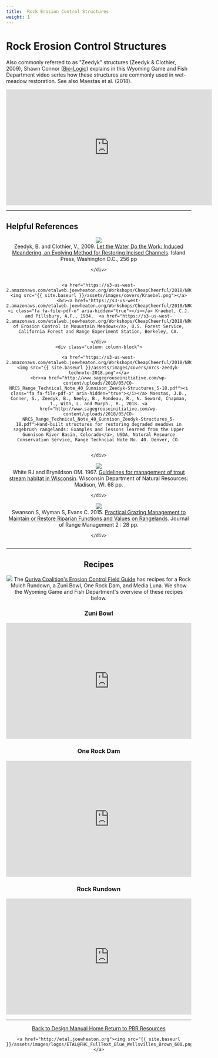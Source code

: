 ```yaml
---
title:  Rock Erosion Control Structures
weight: 1
---
```



# Rock Erosion Control Structures

Also commonly referred to as "Zeedyk" structures (Zeedyk & Clothier, 2009), Shawn Connor ([Bio-Logic](http://www.bio-geo.com/)) explains in this Wyoming Game and Fish Department video series how these structures are commonly used in wet-meadow restoration. See also Maestas et al. (2018).

<div class="responsive-embed" align="center">
<iframe width="560" height="315" src="https://www.youtube.com/embed/videoseries?list=PLJqWFxuSPC1dgUyxDuVQE8vKQE981ROhP" title="YouTube video player" frameborder="0" allow="accelerometer; autoplay; clipboard-write; encrypted-media; gyroscope; picture-in-picture" allowfullscreen></iframe>
</div>

----
## Helpful References
<div class="row small-up-2 medium-up-2 large-up-3" align="center">
  	<div class="column column-block">
  		<a href="https://www.chelseagreen.com/product/let-the-water-do-the-work/"><img src="{{ site.baseurl }}/assets/images/covers/letwaterdowork.png"></a>
<br>
	Zeedyk, B. and Clothier, V., 2009. <a href="https://www.chelseagreen.com/product/let-the-water-do-the-work/">Let the Water Do the Work: Induced Meandering, an Evolving Method for Restoring Incised Channels</a>. Island Press, Washington D.C., 256 pp

	</div>
<div class="column column-block">

	<a href="https://s3-us-west-2.amazonaws.com/etalweb.joewheaton.org/Workshops/CheapCheerful/2018/NRCS/Resources/Handbook+of+erosion+control+in+mountain+meadows.pdf"><img src="{{ site.baseurl }}/assets/images/covers/Kraebel.png"></a>
	<br><a href="https://s3-us-west-2.amazonaws.com/etalweb.joewheaton.org/Workshops/CheapCheerful/2018/NRCS/Resources/Handbook+of+erosion+control+in+mountain+meadows.pdf"><i class="fa fa-file-pdf-o" aria-hidden="true"></i></a> Kraebel, C.J. and Pillsbury, A.F., 1934.  <a href="https://s3-us-west-2.amazonaws.com/etalweb.joewheaton.org/Workshops/CheapCheerful/2018/NRCS/Resources/Handbook+of+erosion+control+in+mountain+meadows.pdf">Handbook of Erosion Control in Mouuntain Meadows</a>, U.S. Forest Service, California Forest and Range Experiment Station, Berkeley, CA.
	
	</div>
	<div class="column column-block">
	
	<a href="https://s3-us-west-2.amazonaws.com/etalweb.joewheaton.org/Workshops/CheapCheerful/2018/NRCS/Resources/Handbook+of+erosion+control+in+mountain+meadows.pdf"><img src="{{ site.baseurl }}/assets/images/covers/nrcs-zeedyk-technote-2018.png"></a>
	<br><a href="http://www.sagegrouseinitiative.com/wp-content/uploads/2018/05/CO-NRCS_Range_Technical_Note_40_Gunnison_Zeedyk-Structures_5-18.pdf"><i class="fa fa-file-pdf-o" aria-hidden="true"></i></a> Maestas, J.D., Conner, S., Zeedyk, B., Neely, B., Rondeau, R., N. Seward, Chapman, T., With, L. and Murph., R., 2018. <a href="http://www.sagegrouseinitiative.com/wp-content/uploads/2018/05/CO-NRCS_Range_Technical_Note_40_Gunnison_Zeedyk-Structures_5-18.pdf">Hand-built structures for restoring degraded meadows in sagebrush rangelands: Examples and lessons learned from the Upper Gunnison River Basin, Colorado</a>, USDA, Natural Resource Conservation Service, Range Techncial Note No. 40. Denver, CO.


	</div>
</div>

<div class="row small-up-2 medium-up-2 large-up-3" align="center">
  	<div class="column column-block">
  		<a href="https://www.chelseagreen.com/product/let-the-water-do-the-work/"><img src="{{ site.baseurl }}/assets/images/covers/1967WI_Guidelines.png"></a>
<br>
	White RJ and Brynildson OM. 1967. <a href="https://dnr.wi.gov/files/PDF/pubs/ss/SS0039.pdf">Guidelines for management of trout stream habitat in Wisconsin</a>. Wisconsin Department of Natural Resources: Madison, WI. 68 pp.


	</div>

<div class="column column-block">
  		<a href="https://naes.agnt.unr.edu/PMS/Pubs/61_2015_18.pdf"><img src="{{ site.baseurl }}/assets/images/covers/Swanson2015.png"></a>
<br> 	Swanson S, Wyman S, Evans C. 2015. <a href="https://naes.agnt.unr.edu/PMS/Pubs/61_2015_18.pdf">Practical Grazing Management to Maintain or Restore Riparian Functions and Values on Rangelands</a>. Journal of Range Management 2 : 28 pp.

	</div>
</div>

--------
## Recipes

<a href="https://s3-us-west-2.amazonaws.com/etalweb.joewheaton.org/Workshops/CheapCheerful/2018/NRCS/NRCS+Guidelines/Erosion-Control-Field-Guide.pdf" ><img class="float-right" src ="{{ site.baseurl }}/assets/images/covers/quivaria-erosioncontrol_1.png"></a>  The [Quriva Coalition's Erosion Control Field Guide](https://s3-us-west-2.amazonaws.com/etalweb.joewheaton.org/Workshops/CheapCheerful/2018/NRCS/NRCS+Guidelines/Erosion-Control-Field-Guide.pdf) has recipes for a Rock Mulch Rundown, a Zuni Bowl, One Rock Dam, and Media Luna. We show the Wyoming Game and Fish Department's overview of these recipes below.

###  Zuni Bowl
<div class="responsive-embed" align="center">
<iframe width="560" height="315" src="https://www.youtube.com/embed/QS8HertuStE" title="YouTube video player" frameborder="0" allow="accelerometer; autoplay; clipboard-write; encrypted-media; gyroscope; picture-in-picture" allowfullscreen></iframe>
</div>

### One Rock Dam

<div class="responsive-embed" align="center">
<iframe width="560" height="315" src="https://www.youtube.com/embed/hBCUeQbfFgY" title="YouTube video player" frameborder="0" allow="accelerometer; autoplay; clipboard-write; encrypted-media; gyroscope; picture-in-picture" allowfullscreen></iframe>
</div>

### Rock Rundown
<div class="responsive-embed" align="center"><iframe width="560" height="315" src="https://www.youtube.com/embed/koVtu3FsKww" title="YouTube video player" frameborder="0" allow="accelerometer; autoplay; clipboard-write; encrypted-media; gyroscope; picture-in-picture" allowfullscreen></iframe></div>

------
<div align="center">
	<a class="hollow button" href="{{ site.baseurl }}/"><i class="fa fa-arrow-circle-left" aria-hidden="true"></i>  Back to Design Manual Home <i class="fa fa-book" aria-hidden="true"></i></a>
	<a class="hollow button" href="{{ site.baseurl }}/resources/"><i class="fa fa-arrow-circle-up" aria-hidden="true"></i>  Return to PBR Resources <i class="fa fa-thumbs-up" aria-hidden="true"></i></a>

    <a href="http://etal.joewheaton.org"><img src="{{ site.baseurl }}/assets/images/logos/ETAL@FHC_FullText_Blue_Wellsvilles_Brown_600.png"></a>

</div>